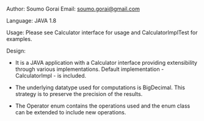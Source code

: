 Author: Soumo Gorai
Email: soumo.gorai@gmail.com

Language: JAVA 1.8

Usage: 
Please see Calculator interface for usage
and CalculatorImplTest for examples.

Design:
- It is a JAVA application with a Calculator interface 
providing extensibility through various implementations. 
Default implementation - CalculatorImpl - is included.

- The underlying datatype used for computations is BigDecimal. 
This strategy is to preserve the precision of the results.

- The Operator enum contains the operations used and 
the enum class can be extended to include new operations.





